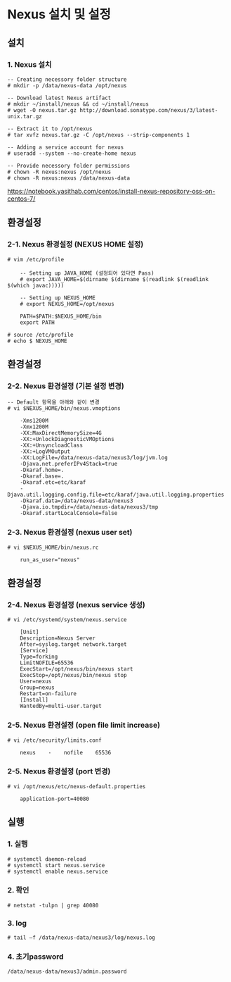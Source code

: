 # Nexus 설치 및 설정





## 설치

### 1. Nexus 설치
```
-- Creating necessory folder structure
# mkdir -p /data/nexus-data /opt/nexus

-- Download latest Nexus artifact
# mkdir ~/install/nexus && cd ~/install/nexus
# wget -O nexus.tar.gz http://download.sonatype.com/nexus/3/latest-unix.tar.gz

-- Extract it to /opt/nexus
# tar xvfz nexus.tar.gz -C /opt/nexus --strip-components 1

-- Adding a service account for nexus
# useradd --system --no-create-home nexus

-- Provide necessory folder permissions
# chown -R nexus:nexus /opt/nexus
# chown -R nexus:nexus /data/nexus-data
```
https://notebook.yasithab.com/centos/install-nexus-repository-oss-on-centos-7/

## 환경설정

### 2-1. Nexus 환경설정 (NEXUS HOME 설정)
```
# vim /etc/profile
```
```
    -- Setting up JAVA_HOME (설정되어 있다면 Pass)
    # export JAVA_HOME=$(dirname $(dirname $(readlink $(readlink $(which javac)))))

    -- Setting up NEXUS_HOME
    # export NEXUS_HOME=/opt/nexus

    PATH=$PATH:$NEXUS_HOME/bin
    export PATH
```
```
# source /etc/profile
# echo $ NEXUS_HOME
```

## 환경설정

### 2-2. Nexus 환경설정 (기본 설정 변경)
```
-- Default 항목을 아래와 같이 변경
# vi $NEXUS_HOME/bin/nexus.vmoptions
```
```
    -Xms1200M
    -Xmx1200M
    -XX:MaxDirectMemorySize=4G
    -XX:+UnlockDiagnosticVMOptions
    -XX:+UnsyncloadClass
    -XX:+LogVMOutput
    -XX:LogFile=/data/nexus-data/nexus3/log/jvm.log
    -Djava.net.preferIPv4Stack=true
    -Dkaraf.home=.
    -Dkaraf.base=.
    -Dkaraf.etc=etc/karaf
    -Djava.util.logging.config.file=etc/karaf/java.util.logging.properties
    -Dkaraf.data=/data/nexus-data/nexus3
    -Djava.io.tmpdir=/data/nexus-data/nexus3/tmp
    -Dkaraf.startLocalConsole=false
```

### 2-3. Nexus 환경설정 (nexus user set)
```
# vi $NEXUS_HOME/bin/nexus.rc
```
```
    run_as_user="nexus"
```

## 환경설정

### 2-4. Nexus 환경설정 (nexus service 생성)
```
# vi /etc/systemd/system/nexus.service
```
```
    [Unit]
    Description=Nexus Server
    After=syslog.target network.target
    [Service]
    Type=forking
    LimitNOFILE=65536
    ExecStart=/opt/nexus/bin/nexus start
    ExecStop=/opt/nexus/bin/nexus stop
    User=nexus
    Group=nexus
    Restart=on-failure
    [Install]
    WantedBy=multi-user.target
```

### 2-5. Nexus 환경설정 (open file limit increase)
```
# vi /etc/security/limits.conf
```
```
    nexus    -    nofile    65536
```

### 2-5. Nexus 환경설정 (port 변경)
```
# vi /opt/nexus/etc/nexus-default.properties
```
```
    application-port=40080
```

## 실행

### 1. 실행
```
# systemctl daemon-reload
# systemctl start nexus.service
# systemctl enable nexus.service
```

### 2. 확인
```
# netstat -tulpn | grep 40080
```
### 3. log
```
# tail –f /data/nexus-data/nexus3/log/nexus.log
```

### 4. 초기password
```
/data/nexus-data/nexus3/admin.password
```

